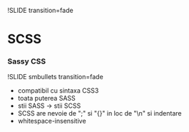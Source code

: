 !SLIDE transition=fade

# SCSS

### Sassy CSS

!SLIDE smbullets transition=fade

* compatibil cu sintaxa CSS3
* toata puterea SASS
* stii SASS -> stii SCSS
* SCSS are nevoie de ";" si "{}" in loc de "\n" si indentare
* whitespace-insensitive